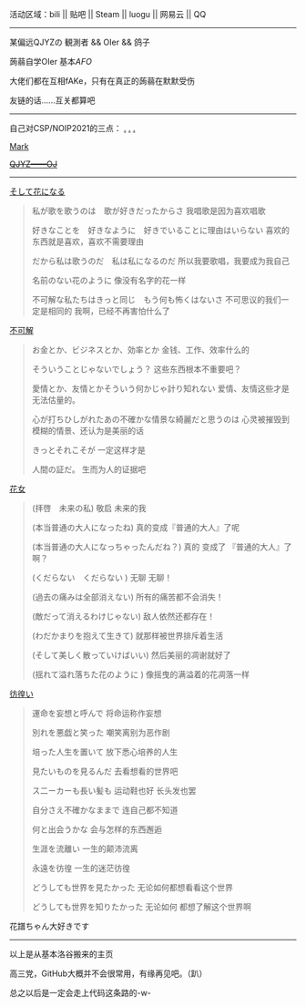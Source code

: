 活动区域：bili || 贴吧 || Steam || luogu || 网易云 || QQ

------------
某偏远QJYZの 観測者 && OIer && 鸽子

蒟蒻自学OIer 基本*AFO*

大佬们都在互相fAKe，只有在真正的蒟蒻在默默受伤

友链的话......互关都算吧

------------
自己对CSP/NOIP2021的三点：
[.](https://www.luogu.com.cn/blog/kokowaAZ0w0/attentions-list)
[.](https://www.luogu.com.cn/blog/kokowaAZ0w0/errors-and-faults)
[.](https://www.luogu.com.cn/blog/kokowaAZ0w0/review-list)

[Mark](https://www.luogu.com.cn/blog/kokowaAZ0w0/post-mark)

~~[QJYZ——OJ](http://218.63.200.3:9988/index.php)~~

------------
[そして花になる](https://www.luogu.com.cn/paste/nkoscgk2)
>私が歌を歌うのは　歌が好きだったからさ
>我唱歌是因为喜欢唱歌
>
>好きなことを　好きなように　好きでいることに理由はいらない
>喜欢的东西就是喜欢，喜欢不需要理由
>
>だから私は歌うのだ　私は私になるのだ
>所以我要歌唱，我要成为我自己
>
>名前のない花のように
>像没有名字的花一样
>
>不可解な私たちはきっと同じ　もう何も怖くはないさ
>不可思议的我们一定是相同的 我啊，已经不再害怕什么了
>

[不可解](https://www.luogu.com.cn/paste/lojs0esb)
>お金とか、ビジネスとか、効率とか
>金钱、工作、效率什么的
>
>そういうことじゃないでしょう？
>这些东西根本不重要吧？
>
>愛情とか、友情とかそういう何かじゃ計り知れない
>爱情、友情这些才是无法估量的。
>
>心が打ちひしがれたあの不確かな情景な綺麗だと思うのは
>心灵被摧毁到模糊的情景、还认为是美丽的话
>
>きっとそれこそが
>一定这样才是
>
>人間の証だ。
>生而为人的证据吧
>

[花女](https://www.luogu.com.cn/paste/lrulioks)
>(拝啓　未来の私)
>敬启 未来的我
>
>(本当普通の大人になったね)
>真的变成『普通的大人』了呢
>
>(本当普通の大人になっちゃったんだね？)
>真的 变成了 『普通的大人』了啊？
>
>(くだらない　くだらない )
>无聊 无聊！
>
>(過去の痛みは全部消えない)
>所有的痛苦都不会消失！
>
>(敵だって消えるわけじゃない)
>敌人依然还都存在！
>
>(わだかまりを抱えて生きて)
>就那样被世界排斥着生活
>
>(そして美しく散っていけばいい)
>然后美丽的凋谢就好了
>
>(揺れて溢れ落ちた花のように )
>像摇曳的满溢着的花凋落一样
>

[彷徨い](https://www.luogu.com.cn/paste/tiuqraje)
>運命を妄想と呼んで
>将命运称作妄想
>
>別れを悪戯と笑った
>嘲笑离别为恶作剧
>
>培った人生を置いて
>放下悉心培养的人生
>
>見たいものを見るんだ
>去看想看的世界吧
>
>ス二ーカーも長い髪も
>运动鞋也好 长头发也罢
>
>自分さえ不確かなままで
>连自己都不知道
>
>何と出会うかな
>会与怎样的东西邂逅
>
>生涯を流離い
>一生的颠沛流离
>
>永遠を彷徨
>一生的迷茫彷徨
>
>どうしても世界を見たかった
>无论如何都想看看这个世界
>
>どうしても世界を知りたかった
>无论如何 都想了解这个世界啊
>

花譜ちゃん大好きです

----
以上是从基本洛谷搬来的主页

高三党，GitHub大概并不会很常用，有缘再见吧。（趴）

总之以后是一定会走上代码这条路的-w-

<!---
- 👋 Hi, I’m @AzzyZhe
- 👀 I’m interested in ...
- 🌱 I’m currently learning ...
- 💞️ I’m looking to collaborate on ...
- 📫 How to reach me ...
--->

<!---
AzzyZhe/AzzyZhe is a ✨ special ✨ repository because its `README.md` (this file) appears on your GitHub profile.
You can click the Preview link to take a look at your changes.
--->
